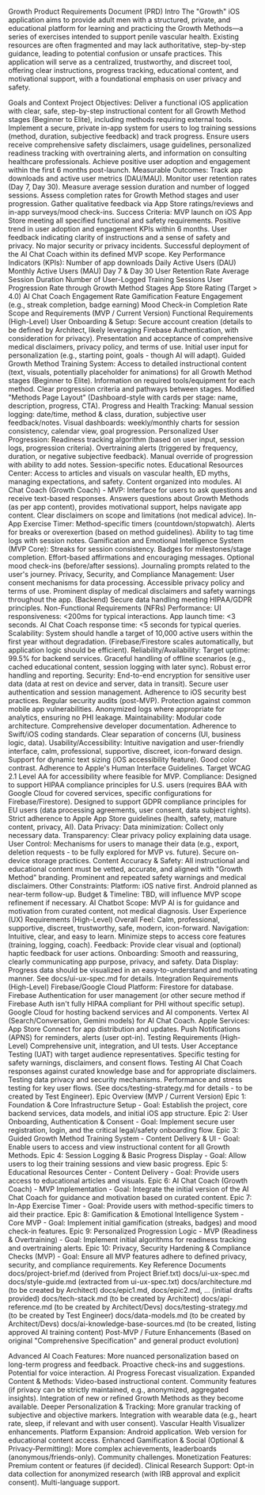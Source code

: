 Growth Product Requirements Document (PRD)
Intro
The "Growth" iOS application aims to provide adult men with a structured, private, and educational platform for learning and practicing the Growth Methods—a series of exercises intended to support penile vascular health. Existing resources are often fragmented and may lack authoritative, step-by-step guidance, leading to potential confusion or unsafe practices. This application will serve as a centralized, trustworthy, and discreet tool, offering clear instructions, progress tracking, educational content, and motivational support, with a foundational emphasis on user privacy and safety.

Goals and Context
Project Objectives:
Deliver a functional iOS application with clear, safe, step-by-step instructional content for all Growth Method stages (Beginner to Elite), including methods requiring external tools.
Implement a secure, private in-app system for users to log training sessions (method, duration, subjective feedback) and track progress.
Ensure users receive comprehensive safety disclaimers, usage guidelines, personalized readiness tracking with overtraining alerts, and information on consulting healthcare professionals.
Achieve positive user adoption and engagement within the first 6 months post-launch.
Measurable Outcomes:
Track app downloads and active user metrics (DAU/MAU).
Monitor user retention rates (Day 7, Day 30).
Measure average session duration and number of logged sessions.
Assess completion rates for Growth Method stages and user progression.
Gather qualitative feedback via App Store ratings/reviews and in-app surveys/mood check-ins.
Success Criteria:
MVP launch on iOS App Store meeting all specified functional and safety requirements.
Positive trend in user adoption and engagement KPIs within 6 months.
User feedback indicating clarity of instructions and a sense of safety and privacy.
No major security or privacy incidents.
Successful deployment of the AI Chat Coach within its defined MVP scope.
Key Performance Indicators (KPIs):
Number of app downloads
Daily Active Users (DAU)
Monthly Active Users (MAU)
Day 7 & Day 30 User Retention Rate
Average Session Duration
Number of User-Logged Training Sessions
User Progression Rate through Growth Method Stages
App Store Rating (Target > 4.0)
AI Chat Coach Engagement Rate
Gamification Feature Engagement (e.g., streak completion, badge earning)
Mood Check-in Completion Rate
Scope and Requirements (MVP / Current Version)
Functional Requirements (High-Level)
User Onboarding & Setup:
Secure account creation (details to be defined by Architect, likely leveraging Firebase Authentication, with consideration for privacy).
Presentation and acceptance of comprehensive medical disclaimers, privacy policy, and terms of use.
Initial user input for personalization (e.g., starting point, goals - though AI will adapt).
Guided Growth Method Training System:
Access to detailed instructional content (text, visuals, potentially placeholder for animations) for all Growth Method stages (Beginner to Elite).
Information on required tools/equipment for each method.
Clear progression criteria and pathways between stages.
Modified "Methods Page Layout" (Dashboard-style with cards per stage: name, description, progress, CTA).
Progress and Health Tracking:
Manual session logging: date/time, method & class, duration, subjective user feedback/notes.
Visual dashboards: weekly/monthly charts for session consistency, calendar view, goal progression.
Personalized User Progression:
Readiness tracking algorithm (based on user input, session logs, progression criteria).
Overtraining alerts (triggered by frequency, duration, or negative subjective feedback).
Manual override of progression with ability to add notes.
Session-specific notes.
Educational Resources Center:
Access to articles and visuals on vascular health, ED myths, managing expectations, and safety.
Content organized into modules.
AI Chat Coach (Growth Coach) - MVP:
Interface for users to ask questions and receive text-based responses.
Answers questions about Growth Methods (as per app content), provides motivational support, helps navigate app content.
Clear disclaimers on scope and limitations (not medical advice).
In-App Exercise Timer:
Method-specific timers (countdown/stopwatch).
Alerts for breaks or overexertion (based on method guidelines).
Ability to tag time logs with session notes.
Gamification and Emotional Intelligence System (MVP Core):
Streaks for session consistency.
Badges for milestones/stage completion.
Effort-based affirmations and encouraging messages.
Optional mood check-ins (before/after sessions).
Journaling prompts related to the user's journey.
Privacy, Security, and Compliance Management:
User consent mechanisms for data processing.
Accessible privacy policy and terms of use.
Prominent display of medical disclaimers and safety warnings throughout the app.
(Backend) Secure data handling meeting HIPAA/GDPR principles.
Non-Functional Requirements (NFRs)
Performance:
UI responsiveness: <200ms for typical interactions.
App launch time: <3 seconds.
AI Chat Coach response time: <5 seconds for typical queries.
Scalability:
System should handle a target of 10,000 active users within the first year without degradation. (Firebase/Firestore scales automatically, but application logic should be efficient).
Reliability/Availability:
Target uptime: 99.5% for backend services.
Graceful handling of offline scenarios (e.g., cached educational content, session logging with later sync).
Robust error handling and reporting.
Security:
End-to-end encryption for sensitive user data (data at rest on device and server, data in transit).
Secure user authentication and session management.
Adherence to iOS security best practices.
Regular security audits (post-MVP).
Protection against common mobile app vulnerabilities.
Anonymized logs where appropriate for analytics, ensuring no PHI leakage.
Maintainability:
Modular code architecture.
Comprehensive developer documentation.
Adherence to Swift/iOS coding standards.
Clear separation of concerns (UI, business logic, data).
Usability/Accessibility:
Intuitive navigation and user-friendly interface, calm, professional, supportive, discreet, icon-forward design.
Support for dynamic text sizing (iOS accessibility feature).
Good color contrast.
Adherence to Apple's Human Interface Guidelines.
Target WCAG 2.1 Level AA for accessibility where feasible for MVP.
Compliance:
Designed to support HIPAA compliance principles for U.S. users (requires BAA with Google Cloud for covered services, specific configurations for Firebase/Firestore).
Designed to support GDPR compliance principles for EU users (data processing agreements, user consent, data subject rights).
Strict adherence to Apple App Store guidelines (health, safety, mature content, privacy, AI).
Data Privacy:
Data minimization: Collect only necessary data.
Transparency: Clear privacy policy explaining data usage.
User Control: Mechanisms for users to manage their data (e.g., export, deletion requests - to be fully explored for MVP vs. future).
Secure on-device storage practices.
Content Accuracy & Safety:
All instructional and educational content must be vetted, accurate, and aligned with "Growth Method" branding.
Prominent and repeated safety warnings and medical disclaimers.
Other Constraints:
Platform: iOS native first. Android planned as near-term follow-up.
Budget & Timeline: TBD, will influence MVP scope refinement if necessary.
AI Chatbot Scope: MVP AI is for guidance and motivation from curated content, not medical diagnosis.
User Experience (UX) Requirements (High-Level)
Overall Feel: Calm, professional, supportive, discreet, trustworthy, safe, modern, icon-forward.
Navigation: Intuitive, clear, and easy to learn. Minimize steps to access core features (training, logging, coach).
Feedback: Provide clear visual and (optional) haptic feedback for user actions.
Onboarding: Smooth and reassuring, clearly communicating app purpose, privacy, and safety.
Data Display: Progress data should be visualized in an easy-to-understand and motivating manner.
See docs/ui-ux-spec.md for details.
Integration Requirements (High-Level)
Firebase/Google Cloud Platform:
Firestore for database.
Firebase Authentication for user management (or other secure method if Firebase Auth isn't fully HIPAA compliant for PHI without specific setup).
Google Cloud for hosting backend services and AI components.
Vertex AI (Search/Conversation, Gemini models) for AI Chat Coach.
Apple Services:
App Store Connect for app distribution and updates.
Push Notifications (APNS) for reminders, alerts (user opt-in).
Testing Requirements (High-Level)
Comprehensive unit, integration, and UI tests.
User Acceptance Testing (UAT) with target audience representatives.
Specific testing for safety warnings, disclaimers, and consent flows.
Testing AI Chat Coach responses against curated knowledge base and for appropriate disclaimers.
Testing data privacy and security mechanisms.
Performance and stress testing for key user flows.
(See docs/testing-strategy.md for details - to be created by Test Engineer).
Epic Overview (MVP / Current Version)
Epic 1: Foundation & Core Infrastructure Setup - Goal: Establish the project, core backend services, data models, and initial iOS app structure.
Epic 2: User Onboarding, Authentication & Consent - Goal: Implement secure user registration, login, and the critical legal/safety onboarding flow.
Epic 3: Guided Growth Method Training System - Content Delivery & UI - Goal: Enable users to access and view instructional content for all Growth Methods.
Epic 4: Session Logging & Basic Progress Display - Goal: Allow users to log their training sessions and view basic progress.
Epic 5: Educational Resources Center - Content Delivery - Goal: Provide users access to educational articles and visuals.
Epic 6: AI Chat Coach (Growth Coach) - MVP Implementation - Goal: Integrate the initial version of the AI Chat Coach for guidance and motivation based on curated content.
Epic 7: In-App Exercise Timer - Goal: Provide users with method-specific timers to aid their practice.
Epic 8: Gamification & Emotional Intelligence System - Core MVP - Goal: Implement initial gamification (streaks, badges) and mood check-in features.
Epic 9: Personalized Progression Logic - MVP (Readiness & Overtraining) - Goal: Implement initial algorithms for readiness tracking and overtraining alerts.
Epic 10: Privacy, Security Hardening & Compliance Checks (MVP) - Goal: Ensure all MVP features adhere to defined privacy, security, and compliance requirements.
Key Reference Documents
docs/project-brief.md (derived from Project Brief.txt)
docs/ui-ux-spec.md
docs/style-guide.md (extracted from ui-ux-spec.txt)
docs/architecture.md (to be created by Architect)
docs/epic1.md, docs/epic2.md, ... (initial drafts provided)
docs/tech-stack.md (to be created by Architect)
docs/api-reference.md (to be created by Architect/Devs)
docs/testing-strategy.md (to be created by Test Engineer)
docs/data-models.md (to be created by Architect/Devs)
docs/ai-knowledge-base-sources.md (to be created, listing approved AI training content)
Post-MVP / Future Enhancements
(Based on original "Comprehensive Specification" and general product evolution)

Advanced AI Coach Features:
More nuanced personalization based on long-term progress and feedback.
Proactive check-ins and suggestions.
Potential for voice interaction.
AI Progress Forecast visualization.
Expanded Content & Methods:
Video-based instructional content.
Community features (if privacy can be strictly maintained, e.g., anonymized, aggregated insights).
Integration of new or refined Growth Methods as they become available.
Deeper Personalization & Tracking:
More granular tracking of subjective and objective markers.
Integration with wearable data (e.g., heart rate, sleep, if relevant and with user consent).
Vascular Health Visualizer enhancements.
Platform Expansion:
Android application.
Web version for educational content access.
Enhanced Gamification & Social (Optional & Privacy-Permitting):
More complex achievements, leaderboards (anonymous/friends-only).
Community challenges.
Monetization Features:
Premium content or features (if decided).
Clinical Research Support:
Opt-in data collection for anonymized research (with IRB approval and explicit consent).
Multi-language support.
